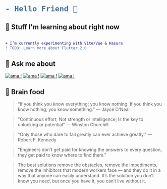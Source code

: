 <h1>
  
```diff
- Hello Friend 👋
```
  
</h1>

## 🌱 Stuff I'm learning about right now

```diff

+ I’m currently experimenting with Vite/Vue & Hasura
! TODO: Learn more about Flutter 2.0
```

## 💬 Ask me about

[![ama !](https://img.shields.io/badge/🌐-webdev-blue)](https://GitHub.com/cold-logic/cold-logic)
[![ama !](https://img.shields.io/badge/🎮-video_games-blue)](https://GitHub.com/cold-logic/cold-logic)
[![ama !](https://img.shields.io/badge/🐕-my_dog-blue)](https://GitHub.com/cold-logic/cold-logic)
[![ama !](https://img.shields.io/badge/🥓-bacon-red)](https://GitHub.com/cold-logic/cold-logic)

## 🤔 Brain food

> “If you think you know everything; you know nothing. If you think you know nothing; you know something.” ― Jayce O'Neal

> "Continuous effort; Not strength or intelligence; Is the key to unlocking or potential" — Winston Churchill

> "Only those who dare to fail greatly can ever achieve greatly." — Robert F. Kennedy

> “Engineers don’t get paid for knowing the answers to every question, they get paid to know where to find them.”

> The best solutions remove the obstacles, remove the impediments, remove the inhibitors that modern workers face — and they do it in a way that anyone can easily understand. It’s the solution you don’t know you need, but once you have it, you can’t live without it.

<!--
**cold-logic/cold-logic** is a ✨ _special_ ✨ repository because its `README.md` (this file) appears on your GitHub profile.

Here are some ideas to get you started:

- 🔭 I’m currently working on ...
- 🌱 I’m currently learning ...
- 👯 I’m looking to collaborate on ...
- 🤔 I’m looking for help with ...
- 💬 Ask me about ...
- 📫 How to reach me: ...
- 😄 Pronouns: ...
- ⚡ Fun fact: ...

```diff
- text in red
+ text in green
! text in orange
# text in gray
@@ text in purple (and bold)@@
```

-->
